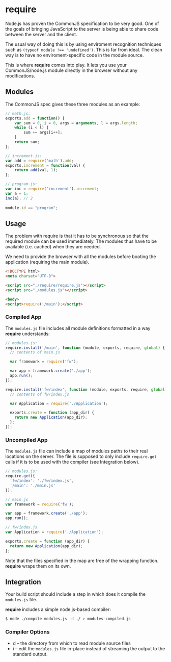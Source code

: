 
# require

Node.js has proven the CommonJS specification to be very good.
One of the goals of bringing JavaScript to the server is being able to share code between the server and the client.

The usual way of doing this is by using enviroment recognition techniques such as `(typeof module !== 'undefined')`. This is far from ideal. The clean way is to have no enviroment-specific code in the module source.

This is where **require** comes into play. It lets you use your CommonJS/node.js module directly in the browser without any modifications.

## Modules

The CommonJS spec gives these three modules as an example:

```js
// math.js:
exports.add = function() {
    var sum = 0, i = 0, args = arguments, l = args.length;
    while (i < l) {
        sum += args[i++];
    }
    return sum;
};
```

```js
// increment.js:
var add = require('math').add;
exports.increment = function(val) {
    return add(val, 1);
};
```

```js
// program.js:
var inc = require('increment').increment;
var a = 1;
inc(a); // 2
 
module.id == "program";
```

## Usage

The problem with require is that it has to be synchronous so that the required module can be used immediately. The modules thus have to be available (i.e. cached) when they are needed.

We need to provide the browser with all the modules before booting the application (requiring the main module).

```html
<!DOCTYPE html>
<meta charset="UTF-8">

<script src="./require/require.js"></script>
<script src="./modules.js"></script>

<body>
<script>require('/main');</script>
```

### Compiled App

The `modules.js` file includes all module definitions formatted in a way **require** understands:

```js
// modules.js:
require.install('/main', function (module, exports, require, global) {
  // contents of main.js

  var framework = require('fw');

  var app = framework.create('./app');
  app.run();
});

require.install('fw/index', function (module, exports, require, global) {
  // contents of fw/index.js

  var Application = require('./Application');

  exports.create = function (app_dir) {
    return new Application(app_dir);
  };
});
```

### Uncompiled App

The `modules.js` file can include a map of modules paths to their real locations on the server. The file is supposed to only include `require.get` calls if it is to be used with the compiler (see Integration below).

```js
// modules.js:
require.get({
  'fw/index': './fw/index.js',
  '/main': './main.js'
});
```

```js
// main.js
var framework = require('fw');

var app = framework.create('./app');
app.run();
```

```js
// fw/index.js
var Application = require('./Application');

exports.create = function (app_dir) {
  return new Application(app_dir);
};
```

Note that the files specified in the map are free of the wrapping function. **require** wraps them on its own.

## Integration

Your build script should include a step in which does it compile the `modules.js` file.

**require** includes a simple node.js-based compiler:

```bash
$ node ./compile modules.js -d ./ > modules-compiled.js
```

### Compiler Options

- d – the directory from which to read module source files
- i – edit the `modules.js` file in-place instead of streaming the output to the standard output.
